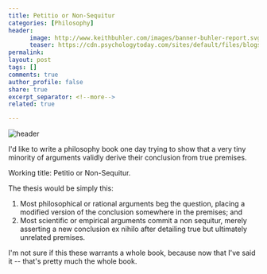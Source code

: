 ```yaml
---
title: Petitio or Non-Sequitur
categories: [Philosophy]
header: 
      image: http://www.keithbuhler.com/images/banner-buhler-report.svg
      teaser: https://cdn.psychologytoday.com/sites/default/files/blogs/67492/2013/06/127024-126515.jpg
permalink: 
layout: post
tags: []
comments: true
author_profile: false
share: true
excerpt_separator: <!--more-->
related: true

---
```


![header](https://cdn.psychologytoday.com/sites/default/files/blogs/67492/2013/06/127024-126515.jpg)

I'd like to write a philosophy book one day trying to show that a very tiny minority of arguments validly derive their conclusion from true premises. 

Working title: Petitio or Non-Sequitur. 

The thesis would be simply this: 

1. Most philosophical or rational arguments beg the question, placing a modified version of the conclusion somewhere in the premises; and
2. Most scientific or empirical arguments commit a non sequitur, merely asserting a new conclusion ex nihilo after detailing true but ultimately unrelated premises. 

I'm not sure if this these warrants a whole book, because now that I've said it -- that's pretty much the whole book. 